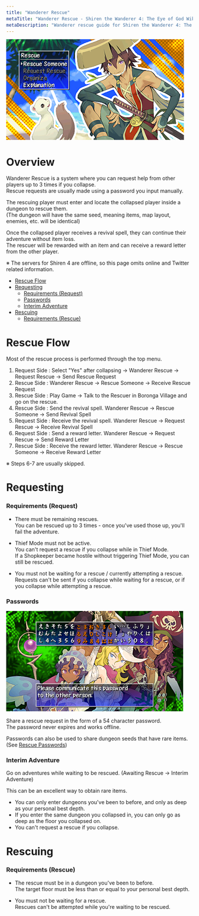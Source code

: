 ```yaml
---
title: "Wanderer Rescue"
metaTitle: "Wanderer Rescue - Shiren the Wanderer 4: The Eye of God Wiki"
metaDescription: "Wanderer rescue guide for Shiren the Wanderer 4: The Eye of God and the Devil's Navel."
---
```


<div class="pageTopImage screenshot">
  <img src="../images/other/wanderer_rescue.png"/>
</div>

# Overview

Wanderer Rescue is a system where you can request help from other players up to 3 times if you collapse.<br/>
Rescue requests are usually made using a password you input manually.

The rescuing player must enter and locate the collapsed player inside a dungeon to rescue them.<br/>
(The dungeon will have the same seed, meaning items, map layout, enemies, etc. will be identical)

Once the collapsed player receives a revival spell, they can continue their adventure without item loss.<br/>
The rescuer will be rewarded with an item and can receive a reward letter from the other player.

※ The servers for Shiren 4 are offline, so this page omits online and Twitter related information.

<ul class="quickLinksUL">
  <li><a href="#rescue-flow">Rescue Flow</a></li>
  <li><a href="#requesting">Requesting</a>
    <ul>
      <li><a href="#requirements-(request)">Requirements (Request)</a></li>
      <li><a href="#passwords">Passwords</a></li>
      <li><a href="#interim-adventure">Interim Adventure</a></li>
    </ul>
  </li>
  <li><a href="#rescuing">Rescuing</a>
    <ul>
      <li><a href="#requirements-(rescue)">Requirements (Rescue)</a></li>
    </ul>
  </li>
</ul>

# Rescue Flow

Most of the rescue process is performed through the top menu.

<ol>
  <li><span class="highlightBlue">Request Side</span> : Select "Yes" after collapsing → Wanderer Rescue → Request Rescue → Send Rescue Request</li>
  <li><span class="highlightPink">Rescue Side</span> : Wanderer Rescue → Rescue Someone → Receive Rescue Request</li>
  <li><span class="highlightPink">Rescue Side</span> : Play Game → Talk to the Rescuer in Boronga Village and go on the rescue.</li>
  <li><span class="highlightPink">Rescue Side</span> : Send the revival spell. Wanderer Rescue → Rescue Someone → Send Revival Spell</li>
  <li><span class="highlightBlue">Request Side</span> : Receive the revival spell. Wanderer Rescue → Request Rescue → Receive Revival Spell</li>
  <li><span class="highlightBlue">Request Side</span> : Send a reward letter. Wanderer Rescue → Request Rescue → Send Reward Letter</li>
  <li><span class="highlightPink">Rescue Side</span> : Receive the reward letter. Wanderer Rescue → Rescue Someone → Receive Reward Letter</li>
</ol>

※ Steps 6-7 are usually skipped.

# Requesting

### Requirements (Request)

- There must be remaining rescues.<br/>You can be rescued up to 3 times - once you've used those up, you'll fail the adventure.

- Thief Mode must not be active.<br/>You can't request a rescue if you collapse while in Thief Mode.<br/>If a Shopkeeper became hostile without triggering Thief Mode, you can still be rescued.

- You must not be waiting for a rescue / currently attempting a rescue.<br/>Requests can't be sent if you collapse while waiting for a rescue, or if you collapse while attempting a rescue.

### Passwords

<div class="relativeImage screenshot">
  <img src="../images/other/password.png"/>
</div>

Share a rescue request in the form of a 54 character password.<br/>
The password never expires and works offline.

Passwords can also be used to share dungeon seeds that have rare items.<br/>(See <a href="/guides/rescue-passwords">Rescue Passwords</a>)

### Interim Adventure

Go on adventures while waiting to be rescued. (Awaiting Rescue → Interim Adventure)

This can be an excellent way to obtain rare items.

- You can only enter dungeons you've been to before, and only as deep as your personal best depth.
- If you enter the same dungeon you collapsed in, you can only go as deep as the floor you collapsed on.
- You can't request a rescue if you collapse.

# Rescuing

### Requirements (Rescue)

- The rescue must be in a dungeon you've been to before.<br/>The target floor must be less than or equal to your personal best depth.

- You must not be waiting for a rescue.<br/>Rescues can't be attempted while you're waiting to be rescued.


